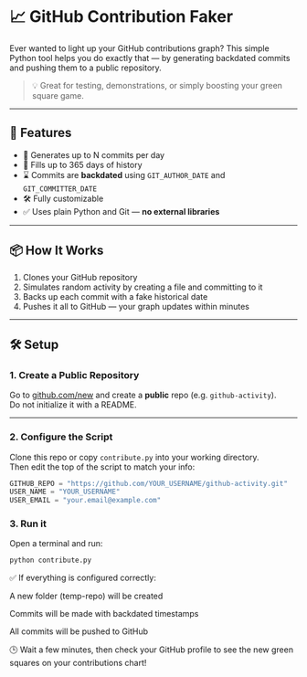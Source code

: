 # 📈 GitHub Contribution Faker

Ever wanted to light up your GitHub contributions graph? This simple Python tool helps you do exactly that — by generating backdated commits and pushing them to a public repository.

> 💡 Great for testing, demonstrations, or simply boosting your green square game.

---

## 🚀 Features

- 🔁 Generates up to N commits per day
- 📅 Fills up to 365 days of history
- ⌛ Commits are **backdated** using `GIT_AUTHOR_DATE` and `GIT_COMMITTER_DATE`
- 🛠️ Fully customizable
- ✅ Uses plain Python and Git — **no external libraries**

---

## 📦 How It Works

1. Clones your GitHub repository
2. Simulates random activity by creating a file and committing to it
3. Backs up each commit with a fake historical date
4. Pushes it all to GitHub — your graph updates within minutes

---

## 🛠️ Setup

### 1. Create a Public Repository

Go to [github.com/new](https://github.com/new) and create a **public** repo (e.g. `github-activity`).  
Do not initialize it with a README.

---

### 2. Configure the Script

Clone this repo or copy `contribute.py` into your working directory.  
Then edit the top of the script to match your info:

```python
GITHUB_REPO = "https://github.com/YOUR_USERNAME/github-activity.git"
USER_NAME = "YOUR_USERNAME"
USER_EMAIL = "your.email@example.com"
```

### 3. Run it 

Open a terminal and run:

```python
python contribute.py
```

✅ If everything is configured correctly:

A new folder (temp-repo) will be created

Commits will be made with backdated timestamps

All commits will be pushed to GitHub

🕒 Wait a few minutes, then check your GitHub profile to see the new green squares on your contributions chart!
